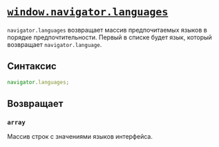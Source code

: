 # [`window.navigator.languages`](../index.md)

`navigator.languages` возвращает массив предпочитаемых языков в порядке предпочтительности. Первый в списке будет язык, который возвращает `navigator.language`.

## Синтаксис

```js
navigator.languages;
```

## Возвращает

### `array`

Массив строк с значениями языков интерфейса.
